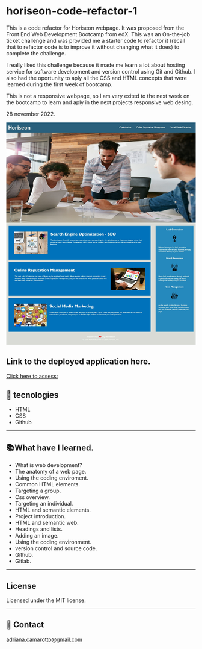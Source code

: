 # horiseon-code-refactor-1

This is a code refactor for Horiseon webpage.
It was proposed from the Front End Web Development Bootcamp from edX.
This was an On-the-job ticket challenge and was provided me a starter code to refactor it (recall that to refactor code is to improve it without changing what it does) to complete the challenge.

I really liked this challenge because it made me learn a lot about hosting service for software development and version control using Git and Github. I also had the oportunity to aply all the CSS and HTML concepts that were learned during the first week of bootcamp.

This is not a responsive webpage, so I am very exited to the next week on the bootcamp to learn and aply in the next projects responsive web desing.

28 november 2022. 

![preview](./Assets/Web-Oriseon_adriana-camarotto.github.io.jpeg)

## Link to the deployed application here.
[Click here to acsess:]( https://adriana-camarotto.github.io/horiseon-code-refactor-1/)


## 🚀 tecnologies

- HTML
- CSS
- Github

---

## 📚What have I learned.

- What is web development?
- The anatomy of a web page.
- Using the coding enviroment.
- Common HTML elements.
- Targeting a group.
- Css overview.
- Targeting an individual.
- HTML and semantic elements.
- Project introduction.
- HTML and semantic web.
- Headings and lists.
- Adding an image.
- Using the coding environment.
- version control and source code.
- Github.
- Gitlab.
---

## License
Licensed under the MIT license.

---

## 📧 Contact

adriana.camarotto@gmail.com